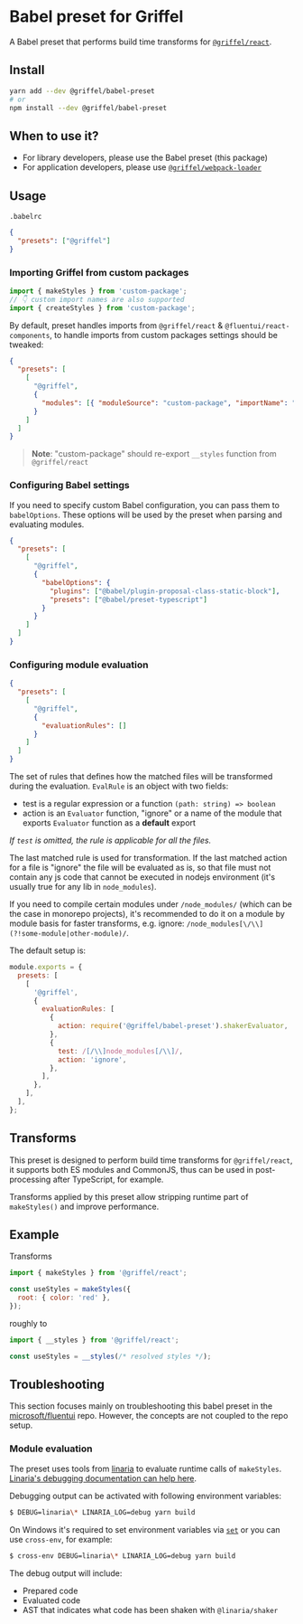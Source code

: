 # Babel preset for Griffel

A Babel preset that performs build time transforms for [`@griffel/react`](../react).

## Install

```bash
yarn add --dev @griffel/babel-preset
# or
npm install --dev @griffel/babel-preset
```

## When to use it?

- For library developers, please use the Babel preset (this package)
- For application developers, please use [`@griffel/webpack-loader`](../webpack-loader)

## Usage

`.babelrc`

```json
{
  "presets": ["@griffel"]
}
```

### Importing Griffel from custom packages

```js
import { makeStyles } from 'custom-package';
// 👇 custom import names are also supported
import { createStyles } from 'custom-package';
```

By default, preset handles imports from `@griffel/react` & `@fluentui/react-components`, to handle imports from custom packages settings should be tweaked:

```json
{
  "presets": [
    [
      "@griffel",
      {
        "modules": [{ "moduleSource": "custom-package", "importName": "makeStyles" }]
      }
    ]
  ]
}
```

> **Note**: "custom-package" should re-export `__styles` function from `@griffel/react`

### Configuring Babel settings

If you need to specify custom Babel configuration, you can pass them to `babelOptions`. These options will be used by the preset when parsing and evaluating modules.

```json
{
  "presets": [
    [
      "@griffel",
      {
        "babelOptions": {
          "plugins": ["@babel/plugin-proposal-class-static-block"],
          "presets": ["@babel/preset-typescript"]
        }
      }
    ]
  ]
}
```

### Configuring module evaluation

```json
{
  "presets": [
    [
      "@griffel",
      {
        "evaluationRules": []
      }
    ]
  ]
}
```

The set of rules that defines how the matched files will be transformed during the evaluation. `EvalRule` is an object with two fields:

- test is a regular expression or a function `(path: string) => boolean`
- action is an `Evaluator` function, "ignore" or a name of the module that exports `Evaluator` function as a **default** export

_If `test` is omitted, the rule is applicable for all the files._

The last matched rule is used for transformation. If the last matched action for a file is "ignore" the file will be evaluated as is, so that file must not contain any js code that cannot be executed in nodejs environment (it's usually true for any lib in `node_modules`).

If you need to compile certain modules under `/node_modules/` (which can be the case in monorepo projects), it's recommended to do it on a module by module basis for faster transforms, e.g. ignore: `/node_modules[\/\\](?!some-module|other-module)/`.

The default setup is:

```js
module.exports = {
  presets: [
    [
      '@griffel',
      {
        evaluationRules: [
          {
            action: require('@griffel/babel-preset').shakerEvaluator,
          },
          {
            test: /[/\\]node_modules[/\\]/,
            action: 'ignore',
          },
        ],
      },
    ],
  ],
};
```

## Transforms

This preset is designed to perform build time transforms for `@griffel/react`, it supports both ES modules and CommonJS, thus can be used in post-processing after TypeScript, for example.

Transforms applied by this preset allow stripping runtime part of `makeStyles()` and improve performance.

## Example

Transforms

```js
import { makeStyles } from '@griffel/react';

const useStyles = makeStyles({
  root: { color: 'red' },
});
```

roughly to

```js
import { __styles } from '@griffel/react';

const useStyles = __styles(/* resolved styles */);
```

## Troubleshooting

This section focuses mainly on troubleshooting this babel preset in the [microsoft/fluentui](https://github.com/microsoft/fluentui) repo.
However, the concepts are not coupled to the repo setup.

### Module evaluation

The preset uses tools from [linaria](https://github.com/callstack/linaria) to evaluate runtime calls of `makeStyles`.
[Linaria's debugging documentation can help here](https://github.com/callstack/linaria/blob/master/CONTRIBUTING.md#debugging-and-deep-dive-into-babel-plugin).

Debugging output can be activated with following environment variables:

```sh
$ DEBUG=linaria\* LINARIA_LOG=debug yarn build
```

On Windows it's required to set environment variables via [`set`](https://docs.microsoft.com/en-us/windows-server/administration/windows-commands/set_1) or you can use `cross-env`, for example:

```sh
$ cross-env DEBUG=linaria\* LINARIA_LOG=debug yarn build
```

The debug output will include:

- Prepared code
- Evaluated code
- AST that indicates what code has been shaken with `@linaria/shaker`
